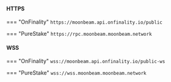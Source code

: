 #### HTTPS
    
=== "OnFinality"
    ```
    https://moonbeam.api.onfinality.io/public
    ```

=== "PureStake"
    ```
    https://rpc.moonbeam.moonbeam.network
    ```

#### WSS

=== "OnFinality"
    ```
    wss://moonbeam.api.onfinality.io/public-ws
    ```

=== "PureStake"
    ```
    wss://wss.moonbeam.moonbeam.network
    ```